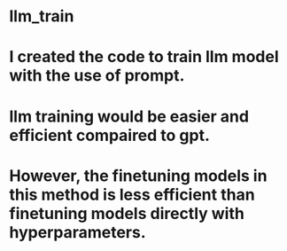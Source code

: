 # llm_train

# I created the code to train llm model with the use of prompt.

# llm training would be easier and efficient compaired to gpt.

# However, the finetuning models in this method is less efficient than finetuning models directly with hyperparameters.
